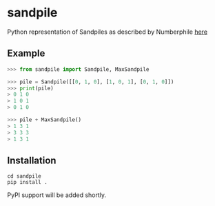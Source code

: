 # sandpile
Python representation of Sandpiles as described by  Numberphile [here](https://www.youtube.com/watch?v=1MtEUErz7Gg)


## Example
```python
>>> from sandpile import Sandpile, MaxSandpile

>>> pile = Sandpile([[0, 1, 0], [1, 0, 1], [0, 1, 0]])
>>> print(pile)
> 0 1 0
> 1 0 1
> 0 1 0

>>> pile + MaxSandpile()
> 1 3 1
> 3 3 3
> 1 3 1


```

## Installation
```git clone https://github.com/micaiahparker/sandpile
cd sandpile
pip install .
```

PyPI support will be added shortly.
